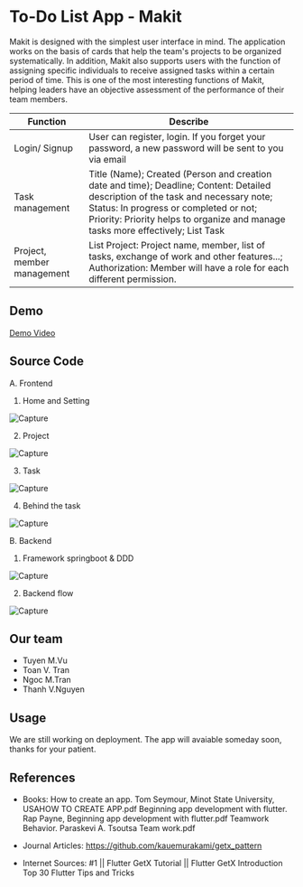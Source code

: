 # To-Do List App - Makit
  Makit is designed with the simplest user interface in mind. The application works on the basis of cards that help the team's projects to be organized systematically.
  In addition, Makit also supports users with the function of assigning specific individuals to receive assigned tasks within a certain period of time. This is one of the most interesting functions of Makit, helping leaders have an objective assessment of the performance of their team members.
  
| Function      | Describe      |
| ------------- | ------------- |
| Login/ Signup  |  User can register, login. If you forget your password, a new password will be sent to you via email |
| Task management|  Title (Name); Created (Person and creation date and time); Deadline; Content: Detailed description of the task and necessary note; Status: In progress or completed or not; Priority: Priority helps to organize and manage tasks more effectively; List Task | 
| Project, member management| List Project: Project name, member, list of tasks, exchange of work and other features...; Authorization: Member will have a role for each different permission.|
## Demo

[Demo Video](https://drive.google.com/file/d/1Xj3GPIcf-6ElymwgAcNodG4xhnEUMwlS/view?usp=sharing)

## Source Code
A. Frontend
1. Home and Setting 

![Capture](https://user-images.githubusercontent.com/81580234/151094873-4e790a08-e502-4d44-a8ab-ced23f9dc1a5.PNG)

2. Project

![Capture](https://user-images.githubusercontent.com/81580234/151095047-4166553f-c0af-4cde-9c73-544c88d028d8.PNG)

3. Task

![Capture](https://user-images.githubusercontent.com/81580234/151095184-a50ec899-6f34-47e5-85cf-14bb0870b50c.PNG)

4. Behind the task

![Capture](https://user-images.githubusercontent.com/81580234/151095263-dc9b74e8-96a0-4956-aede-097b1c367381.PNG)


B. Backend
1. Framework springboot & DDD

![Capture](https://user-images.githubusercontent.com/81580234/151095567-0bb38bdd-9f62-4e4e-a9f3-73a199a7d739.PNG)

2. Backend flow

![Capture](https://user-images.githubusercontent.com/81580234/151095623-8e044a85-0bbd-4142-bf9a-625847739e72.PNG)

## Our team
* Tuyen M.Vu 
* Toan V. Tran
* Ngoc M.Tran
* Thanh V.Nguyen

## Usage
We are still working on deployment. The app will avaiable someday soon, thanks for your patient.

## References
* Books:
How to create an app. Tom Seymour, Minot State University, USAHOW TO CREATE APP.pdf
Beginning app development with flutter. Rap Payne, Beginning app development with flutter.pdf
Teamwork Behavior. Paraskevi A. Tsoutsa 
Team work.pdf

* Journal Articles: 
https://github.com/kauemurakami/getx_pattern

* Internet Sources:
#1 || Flutter GetX Tutorial || Flutter GetX Introduction
Top 30 Flutter Tips and Tricks



